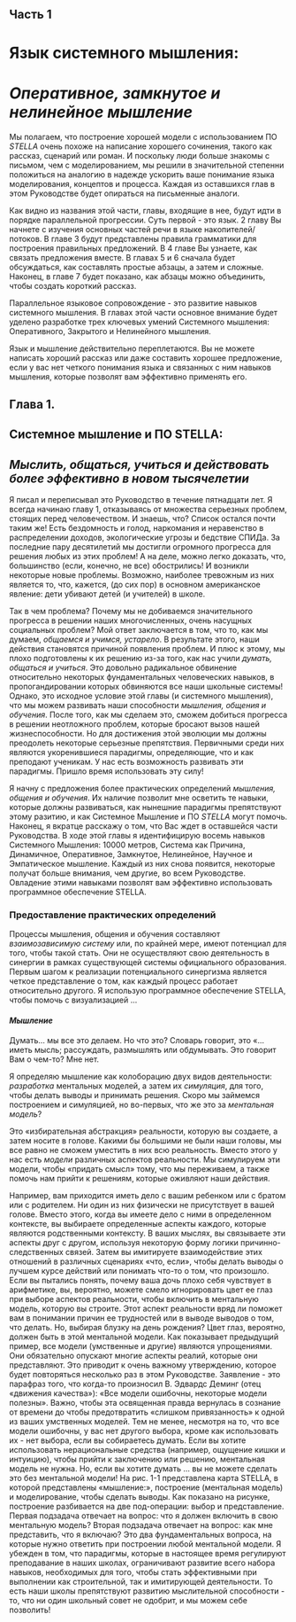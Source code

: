 ## **Часть 1**

# **Язык системного мышления:**
# *Оперативное, замкнутое и нелинейное мышление*

Мы полагаем, что построение хорошей модели с использованием ПО *STELLA* очень похоже на написание хорошего сочинения, такого как рассказ, сценарий или роман. И поскольку люди больше знакомы с письмом, чем с моделированием, мы решили в значительной степенни положиться на аналогию в надежде ускорить ваше понимание языка моделирования, концептов и процесса. Каждая из оставшихся глав в этом Руководстве будет опираться на письменные аналоги.

Как видно из названия этой части, главы, входящие в нее, будут идти в порядке параллельной прогрессии. Суть первой - это язык. 2 главу Вы начнете с изучения основных частей речи в языке накопителей/потоков. В главе 3 будут представлены правила грамматики для построения правильных предложений. В 4 главе Вы узнаете, как связать предложения вместе. В главах 5 и 6 сначала будет обсуждаться, как составлять  простые абзацы, а затем и сложные. Наконец, в главе 7 будет показано, как абзацы можно объединить, чтобы создать короткий рассказ.

Параллельное языковое сопровождение - это развитие навыков системного мышления. В главах этой части основное внимание будет уделено разработке трех ключевых умений Системного мышления: Оперативного, Закрытого и Нелинейного мышления.

Язык и мышление действительно переплетаются. Вы не можете написать хороший рассказ или даже составить хорошее предложение, если у вас нет четкого понимания языка и связанных с ним навыков мышления, которые позволят вам эффективно применять его.

## Глава 1.

## Системное мышление и ПО STELLA:
## *Мыслить, общаться, учиться и действовать более эффективно в новом тысячелетии*

Я писал и переписывал это Руководство в течение пятнадцати лет. Я всегда начинаю главу 1, отказываясь от множества серьезных проблем, стоящих перед человечеством. И знаешь, что? Список остался почти таким же! Есть бездомность и голод, наркомания и неравенство в распределении доходов, экологические угрозы и бедствие СПИДа. За последние пару десятилетий мы достигли огромного прогресса для решения любых из этих проблем! А на деле, можно легко доказать, что, большинство (если, конечно, не все) обострились! И возникли некоторые новые проблемы. Возможно, наиболее тревожным из них является то, что, кажется, (до сих пор) в основном американское явление: дети убивают детей (и учителей) в школе.

Так в чем проблема? Почему мы не добиваемся значительного прогресса в решении наших многочисленных, очень насущных социальных проблем?
Мой ответ заключается в том, что то, как мы думаем, *общаемся и учимся, устарело*. В результате этого, наши действия становятся причиной появления проблем. И плюс к этому, мы плохо подготовлены к их решению из-за того, как нас учили *думать, общаться и учиться*. Это довольно радикальное обвинение относительно некоторых фундаментальных человеческих навыков, в пропогандировании которых обвиняются все наши школьные системы! Однако, это исходное условие этой главы (и системного мышления), что мы можем развивать наши способности *мышления, общения и обучения*. После того, как мы сделаем это, сможем добиться прогресса в решении неотложного проблем, которые бросают вызов нашей жизнеспособности. Но для достижения этой эволюции мы должны преодолеть некоторые серьезные препятствия. Первичными среди них являются укоренившиеся парадигмы, определяющие, что и как преподают ученикам. У нас есть возможность развивать эти парадигмы. Пришло время использовать эту силу!

Я начну с предложения более практических определений *мышления, общения и обучения*. Их наличие позволит мне осветить те навыки, которые должны развиваться, как нынешние парадигмы препятствуют этому разитию, и как Системное Мышление и ПО *STELLA* могут помочь. Наконец, я вкратце расскажу о том, что Вас ждет в оставшейся части Руководства. В ходе этой главы я идентифицирую восемь навыков Системного Мышления: 10000 метров, Система как Причина, Динамичное, Оперативное, Замкнутое, Нелинейное, Научное и Эмпатическое мышление.  Каждый из них снова появится, некоторые получат больше внимания, чем другие, во всем Руководстве. Овладение этими навыками позволят вам эффективно использовать программное обеспечение STELLA.

### Предоставление практических определений

Процессы мышления, общения и обучения составляют *взаимозависимую систему* или, по крайней мере, имеют потенциал для того, чтобы такой стать. Они не осуществляют свою деятельность в синергии в рамках существующей системы официального образования. Первым шагом к реализации потенциального синергизма является четкое представление о том, как каждый процесс работает относительно другого. Я использую программное обеспечение STELLA, чтобы помочь с визуализацией ...

#### *Мышление*
Думать... мы все это делаем. Но что это? Словарь говорит, это «... иметь мысль; рассуждать, размышлять или обдумывать. Это говорит Вам о чем-то? Мне нет.

Я определяю мышление как колоборацию двух видов деятельности: *разработка* ментальных моделей, а затем их *симуляция*, для того, чтобы делать выводы и принимать решения. Скоро мы займемся построением и симуляцией, но во-первых, что же это за *ментальная модель*?

Это «избирательная абстракция» реальности, которую вы создаете, а затем носите в голове. Какими бы большими не были наши головы, мы все равно не сможем уместить в них всю реальность. Вместо этого у нас есть *модели* различных аспектов реальности. Мы симулируем эти модели, чтобы «придать смысл» тому, что мы переживаем, а также помочь нам прийти к решениям, которые оживляют наши действия.

Например, вам приходится иметь дело с вашим ребенком или с братом или с родителем. Ни один из них физически не присутствует в вашей голове. Вместо этого, когда вы имеете дело с ними в определенном контексте, вы выбираете определенные аспекты каждого, которые являются родственными контексту. В ваших мыслях, вы связываете эти аспекты друг с другом, используя некоторую форму логики причинно-следственных связей. Затем вы имитируете взаимодействие этих отношений в различных сценариях «что, если», чтобы делать выводы о лучшем курсе действий или понимать что-то о том, что произошло.
Если вы пытались понять, почему ваша дочь плохо себя чувствует в арифметике, вы, вероятно, можете смело игнорировать цвет ее глаз при выборе аспектов реальности, чтобы включить в ментальную модель, которую вы строите. Этот аспект реальности вряд ли поможет вам в понимании причин ее трудностей или в выводе выводов о том, что делать. Но, выбирая блузку на день рождения? Цвет глаз, вероятно, должен быть в этой ментальной модели.
Как показывает предыдущий пример, все модели (умственные и другие) являются упрощениями. Они обязательно опускают многие аспекты реалий, которые они представляют. Это приводит к очень важному утверждению, которое будет повторяться несколько раз в этом Руководстве. Заявление - это парафраз того, что когда-то произносил В. Эдвардс Деминг (отец «движения качества»): «Все модели ошибочны, некоторые модели полезны». Важно, чтобы эта освященная правда вернулась в сознание от времени до чтобы предотвратить «слишком привязанность» к одной из ваших умственных моделей. Тем не менее, несмотря на то, что все модели ошибочны, у вас нет другого выбора, кроме как использовать их - нет выбора, если вы собираетесь думать. Если вы хотите использовать нерациональные средства (например, ощущение кишки и интуицию), чтобы прийти к заключению или решению, ментальная модель не нужна. Но, если вы хотите думать ... вы не можете сделать это без ментальной модели!
На рис. 1-1 представлена ​​карта STELLA, в которой представлены «мышление:», построение (ментальная модель) и моделирование, чтобы сделать выводы. Как показано на рисунке, построение разбивается на две под-операции: выбор и представление. Первая подзадача отвечает на вопрос: что я должен включить в свою ментальную модель? Вторая подзадача отвечает на вопрос: как мне представить, что я включаю? Это два фундаментальных вопроса, на которые нужно ответить при построении любой ментальной модели. Я убежден в том, что парадигмы, которые в настоящее время регулируют преподавание в наших школах, ограничивают развитие всего набора навыков, необходимых для того, чтобы стать эффективными при выполнении как строительной, так и имитирующей деятельности. То есть наши школы препятствуют развитию мыслительной способности - то, что ни один школьный совет не одобрит, и мы можем себе позволить!
